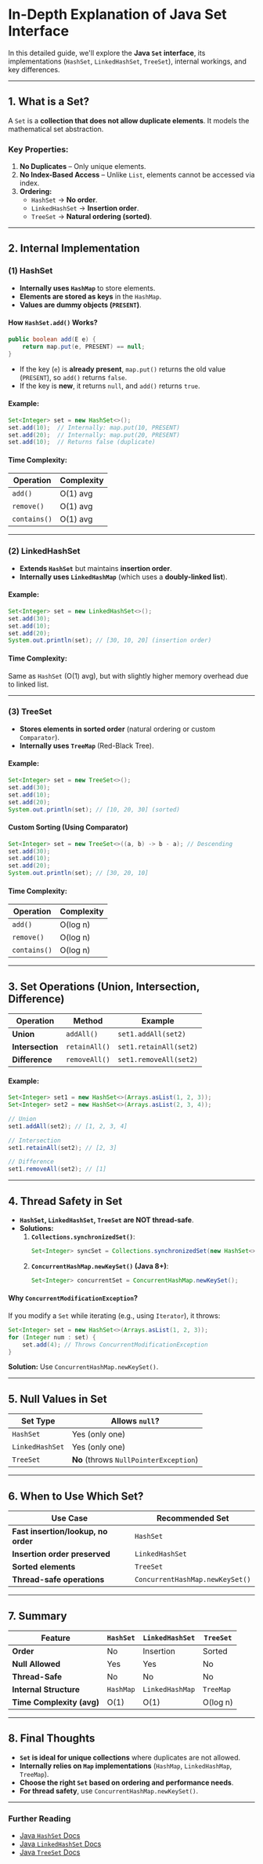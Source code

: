 # **In-Depth Explanation of Java Set Interface**

In this detailed guide, we'll explore the **Java `Set` interface**, its implementations (`HashSet`, `LinkedHashSet`, `TreeSet`), internal workings, and key differences.

---

## **1. What is a Set?**
A `Set` is a **collection that does not allow duplicate elements**. It models the mathematical set abstraction.

### **Key Properties:**
1. **No Duplicates** – Only unique elements.
2. **No Index-Based Access** – Unlike `List`, elements cannot be accessed via index.
3. **Ordering:**
   - `HashSet` → **No order**.
   - `LinkedHashSet` → **Insertion order**.
   - `TreeSet` → **Natural ordering (sorted)**.

---

## **2. Internal Implementation**
### **(1) HashSet**
- **Internally uses `HashMap`** to store elements.
- **Elements are stored as keys** in the `HashMap`.
- **Values are dummy objects (`PRESENT`)**.

#### **How `HashSet.add()` Works?**
```java
public boolean add(E e) {
    return map.put(e, PRESENT) == null;
}
```
- If the key (`e`) is **already present**, `map.put()` returns the old value (`PRESENT`), so `add()` returns `false`.
- If the key is **new**, it returns `null`, and `add()` returns `true`.

#### **Example:**
```java
Set<Integer> set = new HashSet<>();
set.add(10);  // Internally: map.put(10, PRESENT)
set.add(20);  // Internally: map.put(20, PRESENT)
set.add(10);  // Returns false (duplicate)
```

#### **Time Complexity:**
| Operation | Complexity |
|-----------|------------|
| `add()`   | O(1) avg   |
| `remove()`| O(1) avg   |
| `contains()`| O(1) avg |

---

### **(2) LinkedHashSet**
- **Extends `HashSet`** but maintains **insertion order**.
- **Internally uses `LinkedHashMap`** (which uses a **doubly-linked list**).

#### **Example:**
```java
Set<Integer> set = new LinkedHashSet<>();
set.add(30);
set.add(10);
set.add(20);
System.out.println(set); // [30, 10, 20] (insertion order)
```

#### **Time Complexity:**
Same as `HashSet` (O(1) avg), but with slightly higher memory overhead due to linked list.

---

### **(3) TreeSet**
- **Stores elements in sorted order** (natural ordering or custom `Comparator`).
- **Internally uses `TreeMap`** (Red-Black Tree).

#### **Example:**
```java
Set<Integer> set = new TreeSet<>();
set.add(30);
set.add(10);
set.add(20);
System.out.println(set); // [10, 20, 30] (sorted)
```

#### **Custom Sorting (Using Comparator)**
```java
Set<Integer> set = new TreeSet<>((a, b) -> b - a); // Descending
set.add(30);
set.add(10);
set.add(20);
System.out.println(set); // [30, 20, 10]
```

#### **Time Complexity:**
| Operation | Complexity |
|-----------|------------|
| `add()`   | O(log n)   |
| `remove()`| O(log n)   |
| `contains()`| O(log n) |

---

## **3. Set Operations (Union, Intersection, Difference)**
| Operation | Method | Example |
|-----------|--------|---------|
| **Union** | `addAll()` | `set1.addAll(set2)` |
| **Intersection** | `retainAll()` | `set1.retainAll(set2)` |
| **Difference** | `removeAll()` | `set1.removeAll(set2)` |

#### **Example:**
```java
Set<Integer> set1 = new HashSet<>(Arrays.asList(1, 2, 3));
Set<Integer> set2 = new HashSet<>(Arrays.asList(2, 3, 4));

// Union
set1.addAll(set2); // [1, 2, 3, 4]

// Intersection
set1.retainAll(set2); // [2, 3]

// Difference
set1.removeAll(set2); // [1]
```

---

## **4. Thread Safety in Set**
- **`HashSet`, `LinkedHashSet`, `TreeSet` are NOT thread-safe**.
- **Solutions:**
  1. **`Collections.synchronizedSet()`**:
     ```java
     Set<Integer> syncSet = Collections.synchronizedSet(new HashSet<>());
     ```
  2. **`ConcurrentHashMap.newKeySet()` (Java 8+)**:
     ```java
     Set<Integer> concurrentSet = ConcurrentHashMap.newKeySet();
     ```

#### **Why `ConcurrentModificationException`?**
If you modify a `Set` while iterating (e.g., using `Iterator`), it throws:
```java
Set<Integer> set = new HashSet<>(Arrays.asList(1, 2, 3));
for (Integer num : set) {
    set.add(4); // Throws ConcurrentModificationException
}
```
**Solution:** Use `ConcurrentHashMap.newKeySet()`.

---

## **5. Null Values in Set**
| Set Type | Allows `null`? |
|----------|---------------|
| `HashSet` | Yes (only one) |
| `LinkedHashSet` | Yes (only one) |
| `TreeSet` | **No** (throws `NullPointerException`) |

---

## **6. When to Use Which Set?**
| Use Case | Recommended Set |
|----------|----------------|
| **Fast insertion/lookup, no order** | `HashSet` |
| **Insertion order preserved** | `LinkedHashSet` |
| **Sorted elements** | `TreeSet` |
| **Thread-safe operations** | `ConcurrentHashMap.newKeySet()` |

---

## **7. Summary**
| Feature | `HashSet` | `LinkedHashSet` | `TreeSet` |
|---------|----------|----------------|----------|
| **Order** | No | Insertion | Sorted |
| **Null Allowed** | Yes | Yes | No |
| **Thread-Safe** | No | No | No |
| **Internal Structure** | `HashMap` | `LinkedHashMap` | `TreeMap` |
| **Time Complexity (avg)** | O(1) | O(1) | O(log n) |

---

## **8. Final Thoughts**
- **`Set` is ideal for unique collections** where duplicates are not allowed.
- **Internally relies on `Map` implementations** (`HashMap`, `LinkedHashMap`, `TreeMap`).
- **Choose the right `Set` based on ordering and performance needs**.
- **For thread safety**, use `ConcurrentHashMap.newKeySet()`.

---

### **Further Reading**
- [Java `HashSet` Docs](https://docs.oracle.com/javase/8/docs/api/java/util/HashSet.html)
- [Java `LinkedHashSet` Docs](https://docs.oracle.com/javase/8/docs/api/java/util/LinkedHashSet.html)
- [Java `TreeSet` Docs](https://docs.oracle.com/javase/8/docs/api/java/util/TreeSet.html)
